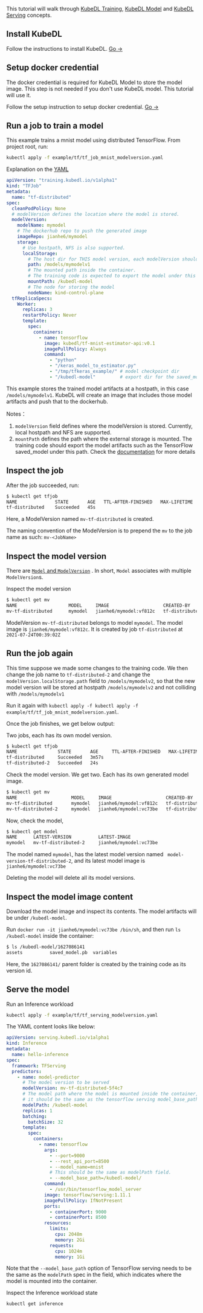 
This tutorial will walk through [KubeDL Training](docs/training/intro.md), [KubeDL Model](docs/model/intro.md) and [KubeDL Serving](docs/serving/intro.md) concepts.

## Install KubeDL

Follow the instructions to install KubeDL. [Go →](docs/installation/install-using-yaml.md)

## Setup docker credential

The docker credential is required for KubeDL Model to store the model image.
This step is not needed if you don't use KubeDL model. This tutorial will use it.

Follow the setup instruction to setup docker credential. [Go →](docs/model/setup.md)

## Run a job to train a model

This example trains a mnist model using distributed TensorFlow. From project root, run:

```bash
kubectl apply -f example/tf/tf_job_mnist_modelversion.yaml
```

Explanation on the [YAML](https://github.com/kubedl-io/kubedl/blob/master/example/tf/tf_job_mnist_model.yaml)

```yaml
apiVersion: "training.kubedl.io/v1alpha1"
kind: "TFJob"
metadata:
  name: "tf-distributed"
spec:
  cleanPodPolicy: None
  # modelVersion defines the location where the model is stored.
  modelVersion:
    modelName: mymodel
    # The dockerhub repo to push the generated image
    imageRepo: jianhe6/mymodel
    storage:
      # Use hostpath, NFS is also supported.
      localStorage:
        # The host dir for THIS model version, each modelVersion should have its own unique parent folder, in this case, 'mymodelv1'
        path: /models/mymodelv1
        # The mounted path inside the container.
        # The training code is expected to export the model under this path, such as storing the tensorflow saved_model.
        mountPath: /kubedl-model
        # The node for storing the model
        nodeName: kind-control-plane
  tfReplicaSpecs:
    Worker:
      replicas: 3
      restartPolicy: Never
      template:
        spec:
          containers:
            - name: tensorflow
              image: kubedl/tf-mnist-estimator-api:v0.1
              imagePullPolicy: Always
              command:
                - "python"
                - "/keras_model_to_estimator.py"
                - "/tmp/tfkeras_example/" # model checkpoint dir
                - "/kubedl-model"         # export dir for the saved_model format
```

This example stores the trained model artifacts at a hostpath, in this case `/models/mymodelv1`. KubeDL will
create an image that includes those model artifacts and push that to the dockerhub.

Notes：
1. `modelVersion` field defines where the modelVersion is stored. Currently, local hostpath and NFS are supported.
2. `mountPath` defines the path where the external storage is mounted. The training code should export the model artifacts such as the TensorFlow saved_model under this path.
Check the [documentation](docs/model/usage.md) for more details


## Inspect the job

After the job succeeded, run:

```bash
$ kubectl get tfjob
NAME              STATE       AGE   TTL-AFTER-FINISHED   MAX-LIFETIME   MODEL-VERSION
tf-distributed    Succeeded   45s                                       mv-tf-distributed
```

Here, a ModelVersion named `mv-tf-distributed` is created.

The naming convention of the ModelVersion is to prepend the `mv` to the job name as such: `mv-<JobName>`

## Inspect the model version

There are [`Model` and `ModelVersion`](docs/model/intro.md) . In short, `Model` associates with multiple `ModelVersion`s.

Inspect the model version

```bash
$ kubectl get mv
NAME                   MODEL     IMAGE                    CREATED-BY       FINISH-TIME
mv-tf-distributed      mymodel   jianhe6/mymodel:vf812c   tf-distributed   2021-07-24T00:39:02Z
```

ModelVersion `mv-tf-distributed` belongs to model `mymodel`. The model image is `jianhe6/mymodel:vf812c`.
It is created by job `tf-distributed` at `2021-07-24T00:39:02Z`


## Run the job again

This time suppose we made some changes to the training code. We then change the job name to `tf-distributed-2` and
change the `modelVersion.localStorage.path` field to `/models/mymodelv2`, so that the new model version will be stored at hostpath `/models/mymodelv2` and not colliding with `/models/mymodelv1`

Run it again with `kubectl apply -f kubectl apply -f example/tf/tf_job_mnist_modelversion.yaml`.

Once the job finishes, we get below output:

Two jobs, each has its own model version.
```bash
$ kubectl get tfjob
NAME               STATE       AGE     TTL-AFTER-FINISHED   MAX-LIFETIME   MODEL-VERSION
tf-distributed     Succeeded   3m57s                                       mv-tf-distributed
tf-distributed-2   Succeeded   24s                                         mv-tf-distributed-2
```

Check the model version. We get two. Each has its own generated model image.

```bash
$ kubectl get mv
NAME                    MODEL     IMAGE                    CREATED-BY         FINISH-TIME
mv-tf-distributed       mymodel   jianhe6/mymodel:vf812c   tf-distributed     2021-07-24T00:39:02Z
mv-tf-distributed-2     mymodel   jianhe6/mymodel:vc73be   tf-distributed-2   2021-07-24T00:42:28Z
```

Now, check the model,

```bash
$ kubectl get model
NAME      LATEST-VERSION          LATEST-IMAGE
mymodel   mv-tf-distributed-2     jianhe6/mymodel:vc73be
```
The model named `mymodel`, has the latest model version named ` model-version-tf-distributed-2`, and its latest model image is `jianhe6/mymodel:vc73be`

Deleting the model will delete all its model versions.

## Inspect the model image content

Download the model image and inspect its contents. The model artifacts will be under `/kubedl-model`.

Run `docker run -it jianhe6/mymodel:vc73be /bin/sh`, and then run `ls /kubedl-model` inside the container:

```bash
$ ls /kubedl-model/1627086141
assets          saved_model.pb  variables
```
Here, the `1627086141/` parent folder is created by the training code as its version id.


## Serve the model

Run an Inference workload

```bash
kubectl apply -f example/tf/tf_serving_modelversion.yaml
```
The YAML content looks like below:

```yaml
apiVersion: serving.kubedl.io/v1alpha1
kind: Inference
metadata:
  name: hello-inference
spec:
  framework: TFServing
  predictors:
    - name: model-predictor
      # The model version to be served
      modelVersion: mv-tf-distributed-5f4c7
      # The model path where the model is mounted inside the container,
      # it should be the same as the tensorflow serving model_base_path
      modelPath: /kubedl-model
      replicas: 1
      batching:
        batchSize: 32
      template:
        spec:
          containers:
            - name: tensorflow
              args:
                - --port=9000
                - --rest_api_port=8500
                - --model_name=mnist
                # This should be the same as modelPath field.
                - --model_base_path=/kubedl-model/
              command:
                - /usr/bin/tensorflow_model_server
              image: tensorflow/serving:1.11.1
              imagePullPolicy: IfNotPresent
              ports:
                - containerPort: 9000
                - containerPort: 8500
              resources:
                limits:
                  cpu: 2048m
                  memory: 2Gi
                requests:
                  cpu: 1024m
                  memory: 1Gi
```
Note that the `--model_base_path` option of TensorFlow serving needs to be the same as the `modelPath` spec in the field,
which indicates where the model is mounted into the container.

Inspect the Inference workload state

```bash
kubectl get inference
```
